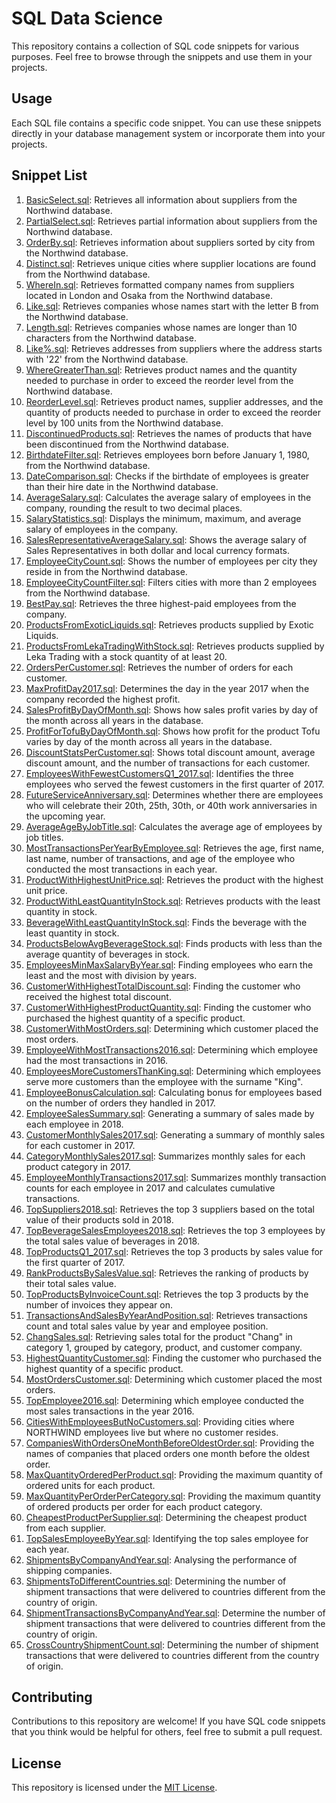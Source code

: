 # SQL Data Science

This repository contains a collection of SQL code snippets for various purposes. Feel free to browse through the snippets and use them in your projects.

## Usage

Each SQL file contains a specific code snippet. You can use these snippets directly in your database management system or incorporate them into your projects.

## Snippet List

1. [BasicSelect.sql](BasicSelect.sql): Retrieves all information about suppliers from the Northwind database.
2. [PartialSelect.sql](PartialSelect.sql): Retrieves partial information about suppliers from the Northwind database.
3. [OrderBy.sql](OrderBy.sql): Retrieves information about suppliers sorted by city from the Northwind database.
4. [Distinct.sql](Distinct.sql): Retrieves unique cities where supplier locations are found from the Northwind database.
5. [WhereIn.sql](WhereIn.sql): Retrieves formatted company names from suppliers located in London and Osaka from the Northwind database.
6. [Like.sql](Like.sql): Retrieves companies whose names start with the letter B from the Northwind database.
7. [Length.sql](Length.sql): Retrieves companies whose names are longer than 10 characters from the Northwind database.
8. [Like%.sql](Like%25.sql): Retrieves addresses from suppliers where the address starts with '22' from the Northwind database.
9. [WhereGreaterThan.sql](WhereGreaterThan.sql): Retrieves product names and the quantity needed to purchase in order to exceed the reorder level from the Northwind database.
10. [ReorderLevel.sql](ReorderLevel.sql): Retrieves product names, supplier addresses, and the quantity of products needed to purchase in order to exceed the reorder level by 100 units from the Northwind database.
11. [DiscontinuedProducts.sql](DiscontinuedProducts.sql): Retrieves the names of products that have been discontinued from the Northwind database.
12. [BirthdateFilter.sql](BirthdateFilter.sql): Retrieves employees born before January 1, 1980, from the Northwind database.
13. [DateComparison.sql](DateComparison.sql): Checks if the birthdate of employees is greater than their hire date in the Northwind database.
14. [AverageSalary.sql](AverageSalary.sql): Calculates the average salary of employees in the company, rounding the result to two decimal places.
15. [SalaryStatistics.sql](SalaryStatistics.sql): Displays the minimum, maximum, and average salary of employees in the company.
16. [SalesRepresentativeAverageSalary.sql](SalesRepresentativeAverageSalary.sql): Shows the average salary of Sales Representatives in both dollar and local currency formats.
17. [EmployeeCityCount.sql](EmployeeCityCount.sql): Shows the number of employees per city they reside in from the Northwind database.
18. [EmployeeCityCountFilter.sql](EmployeeCityCountFilter.sql): Filters cities with more than 2 employees from the Northwind database.
19. [BestPay.sql](BestPay.sql): Retrieves the three highest-paid employees from the company.
20. [ProductsFromExoticLiquids.sql](ProductsFromExoticLiquids.sql): Retrieves products supplied by Exotic Liquids.
21. [ProductsFromLekaTradingWithStock.sql](ProductsFromLekaTradingWithStock.sql): Retrieves products supplied by Leka Trading with a stock quantity of at least 20.
22. [OrdersPerCustomer.sql](OrdersPerCustomer.sql): Retrieves the number of orders for each customer.
23. [MaxProfitDay2017.sql](MaxProfitDay2017.sql): Determines the day in the year 2017 when the company recorded the highest profit.
24. [SalesProfitByDayOfMonth.sql](SalesProfitByDayOfMonth.sql): Shows how sales profit varies by day of the month across all years in the database.
25. [ProfitForTofuByDayOfMonth.sql](ProfitForTofuByDayOfMonth.sql): Shows how profit for the product Tofu varies by day of the month across all years in the database.
26. [DiscountStatsPerCustomer.sql](DiscountStatsPerCustomer.sql): Shows total discount amount, average discount amount, and the number of transactions for each customer.
27. [EmployeesWithFewestCustomersQ1_2017.sql](EmployeesWithFewestCustomersQ1_2017.sql): Identifies the three employees who served the fewest customers in the first quarter of 2017.
28. [FutureServiceAnniversary.sql](FutureServiceAnniversary.sql): Determines whether there are employees who will celebrate their 20th, 25th, 30th, or 40th work anniversaries in the upcoming year.
29. [AverageAgeByJobTitle.sql](AverageAgeByJobTitle.sql): Calculates the average age of employees by job titles.
30. [MostTransactionsPerYearByEmployee.sql](MostTransactionsPerYearByEmployee.sql): Retrieves the age, first name, last name, number of transactions, and age of the employee who conducted the most transactions in each year.
31. [ProductWithHighestUnitPrice.sql](ProductWithHighestUnitPrice.sql): Retrieves the product with the highest unit price.
32. [ProductWithLeastQuantityInStock.sql](ProductWithLeastQuantityInStock.sql): Retrieves products with the least quantity in stock.
33. [BeverageWithLeastQuantityInStock.sql](BeverageWithLeastQuantityInStock.sql): Finds the beverage with the least quantity in stock.
34. [ProductsBelowAvgBeverageStock.sql](ProductsBelowAvgBeverageStock.sql): Finds products with less than the average quantity of beverages in stock.
35. [EmployeesMinMaxSalaryByYear.sql](EmployeesMinMaxSalaryByYear.sql): Finding employees who earn the least and the most with division by years.
36. [CustomerWithHighestTotalDiscount.sql](CustomerWithHighestTotalDiscount.sql): Finding the customer who received the highest total discount.
37. [CustomerWithHighestProductQuantity.sql](CustomerWithHighestProductQuantity.sql): Finding the customer who purchased the highest quantity of a specific product.
38. [CustomerWithMostOrders.sql](CustomerWithMostOrders.sql): Determining which customer placed the most orders.
39. [EmployeeWithMostTransactions2016.sql](EmployeeWithMostTransactions2016.sql): Determining which employee had the most transactions in 2016.
40. [EmployeesMoreCustomersThanKing.sql](EmployeesMoreCustomersThanKing.sql): Determining which employees serve more customers than the employee with the surname "King".
41. [EmployeeBonusCalculation.sql](EmployeeBonusCalculation.sql): Calculating bonus for employees based on the number of orders they handled in 2017.
42. [EmployeeSalesSummary.sql](EmployeeSalesSummary.sql): Generating a summary of sales made by each employee in 2018.
43. [CustomerMonthlySales2017.sql](CustomerMonthlySales2017.sql): Generating a summary of monthly sales for each customer in 2017.
44. [CategoryMonthlySales2017.sql](CategoryMonthlySales2017.sql): Summarizes monthly sales for each product category in 2017.
45. [EmployeeMonthlyTransactions2017.sql](EmployeeMonthlyTransactions2017.sql): Summarizes monthly transaction counts for each employee in 2017 and calculates cumulative transactions.
46. [TopSuppliers2018.sql](TopSuppliers2018.sql): Retrieves the top 3 suppliers based on the total value of their products sold in 2018.
47. [TopBeverageSalesEmployees2018.sql](TopBeverageSalesEmployees2018.sql): Retrieves the top 3 employees by the total sales value of beverages in 2018.
48. [TopProductsQ1_2017.sql](TopProductsQ1_2017.sql): Retrieves the top 3 products by sales value for the first quarter of 2017.
49. [RankProductsBySalesValue.sql](RankProductsBySalesValue.sql): Retrieves the ranking of products by their total sales value.
50. [TopProductsByInvoiceCount.sql](TopProductsByInvoiceCount.sql): Retrieves the top 3 products by the number of invoices they appear on.
51. [TransactionsAndSalesByYearAndPosition.sql](TransactionsAndSalesByYearAndPosition.sql): Retrieves transactions count and total sales value by year and employee position.
52. [ChangSales.sql](ChangSales.sql): Retrieving sales total for the product "Chang" in category 1, grouped by category, product, and customer company.
53. [HighestQuantityCustomer.sql](HighestQuantityCustomer.sql): Finding the customer who purchased the highest quantity of a specific product.
54. [MostOrdersCustomer.sql](MostOrdersCustomer.sql): Determining which customer placed the most orders.
55. [TopEmployee2016.sql](TopEmployee2016.sql): Determining which employee conducted the most sales transactions in the year 2016.
56. [CitiesWithEmployeesButNoCustomers.sql](CitiesWithEmployeesButNoCustomers.sql): Providing cities where NORTHWIND employees live but where no customer resides.
57. [CompaniesWithOrdersOneMonthBeforeOldestOrder.sql](CompaniesWithOrdersOneMonthBeforeOldestOrder.sql): Providing the names of companies that placed orders one month before the oldest order.
58. [MaxQuantityOrderedPerProduct.sql](MaxQuantityOrderedPerProduct.sql): Providing the maximum quantity of ordered units for each product.
59. [MaxQuantityPerOrderPerCategory.sql](MaxQuantityPerOrderPerCategory.sql): Providing the maximum quantity of ordered products per order for each product category.
60. [CheapestProductPerSupplier.sql](CheapestProductPerSupplier.sql): Determining the cheapest product from each supplier.
61. [TopSalesEmployeeByYear.sql](TopSalesEmployeeByYear.sql): Identifying the top sales employee for each year.
62. [ShipmentsByCompanyAndYear.sql](ShipmentsByCompanyAndYear.sql): Analysing the performance of shipping companies.
63. [ShipmentsToDifferentCountries.sql](ShipmentsToDifferentCountries.sql): Determining the number of shipment transactions that were delivered to countries different from the country of origin.
64. [ShipmentTransactionsByCompanyAndYear.sql](ShipmentTransactionsByCompanyAndYear.sql): Determine the number of shipment transactions that were delivered to countries different from the country of origin.
65. [CrossCountryShipmentCount.sql](CrossCountryShipmentCount.sql): Determining the number of shipment transactions that were delivered to countries different from the country of origin.

## Contributing

Contributions to this repository are welcome! If you have SQL code snippets that you think would be helpful for others, feel free to submit a pull request.

## License

This repository is licensed under the [MIT License](LICENSE).
